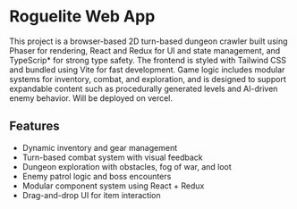 # Roguelite Web App

This project is a browser-based 2D turn-based dungeon crawler built using Phaser for rendering, React and Redux for UI and state management, and TypeScrip* for strong type safety. The frontend is styled with Tailwind CSS and bundled using Vite for fast development. Game logic includes modular systems for inventory, combat, and exploration, and is designed to support expandable content such as procedurally generated levels and AI-driven enemy behavior. Will be deployed on vercel.

## Features

- Dynamic inventory and gear management
- Turn-based combat system with visual feedback
- Dungeon exploration with obstacles, fog of war, and loot
- Enemy patrol logic and boss encounters
- Modular component system using React + Redux
- Drag-and-drop UI for item interaction